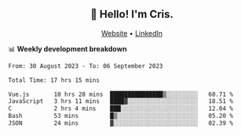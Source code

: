 
<h2 align="center">👋 Hello! I'm Cris.</h2>
<p align="center">
  <a href="https://www.criscunas.dev">Website</a> •
  <a href="https://www.linkedin.com/in/cristophercunas/">LinkedIn</a> 
</p>


📊 **Weekly development breakdown**
<!--START_SECTION:waka-->

```txt
From: 30 August 2023 - To: 06 September 2023

Total Time: 17 hrs 15 mins

Vue.js       10 hrs 28 mins  ███████████████▒░░░░░░░░░   60.71 %
JavaScript   3 hrs 11 mins   ████▓░░░░░░░░░░░░░░░░░░░░   18.51 %
C            2 hrs 4 mins    ███░░░░░░░░░░░░░░░░░░░░░░   12.04 %
Bash         53 mins         █▒░░░░░░░░░░░░░░░░░░░░░░░   05.20 %
JSON         24 mins         ▓░░░░░░░░░░░░░░░░░░░░░░░░   02.39 %
```

<!--END_SECTION:waka-->
